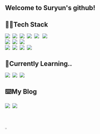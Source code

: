 <!--
**tnfus916/tnfus916** is a ✨ _special_ ✨ repository because its `README.md` (this file) appears on your GitHub profile.

Here are some ideas to get you started:

- 🔭 I’m currently working on ...
- 🌱 I’m currently learning ...
- 👯 I’m looking to collaborate on ...
- 🤔 I’m looking for help with ...
- 💬 Ask me about ...
- 📫 How to reach me: ...
- 😄 Pronouns: ...
- ⚡ Fun fact: ...
-->

<!-- 헤더 -->
<h2>Welcome to Suryun's github!</h2>

<!-- 기술 스택 -->
<h2>👩‍💻Tech Stack</h2>
<div>
  <img src="https://img.shields.io/badge/html5-FC582A.svg?style=for-the-badge&logo=html5&logoColor=white" />&nbsp 
  <img src="https://img.shields.io/badge/css3-1A90E6.svg?style=for-the-badge&logo=css3&logoColor=white" />&nbsp
  <img src="https://img.shields.io/badge/javascript-F7DF1E.svg?style=for-the-badge&logo=javascript&logoColor=20232a" />&nbsp
  <img src="https://img.shields.io/badge/react-20232a.svg?style=for-the-badge&logo=react&logoColor=61DAFB" />&nbsp
  <img src="https://img.shields.io/badge/react%20native-61DAFB?style=for-the-badge&logo=react&logoColor=white" /> &nbsp
  <img src="https://img.shields.io/badge/Typescript-3178C6?style=for-the-badge&logo=typescript&logoColor=white" />&nbsp
  <br>
  <img src="https://img.shields.io/badge/python-3776AB?style=for-the-badge&logo=python&logoColor=white" />&nbsp
  <img src="https://img.shields.io/badge/Firebase-FFCA28?style=for-the-badge&logo=firebase&logoColor=white" />&nbsp
  <img src="https://img.shields.io/badge/Docker-2496ED?style=for-the-badge&logo=docker&logoColor=white" />&nbsp
  <br>
  <img src="https://img.shields.io/badge/git-691A99.svg?style=for-the-badge&logo=git&logoColor=white" />&nbsp
  <img src="https://img.shields.io/badge/github-181717.svg?style=for-the-badge&logo=github&logoColor=white" />&nbsp
  <img src="https://img.shields.io/badge/slack-4A154B.svg?style=for-the-badge&logo=slack&logoColor=white" />&nbsp
  <img src="https://img.shields.io/badge/Notion-F3F3F3.svg?style=for-the-badge&logo=notion&logoColor=black" />&nbsp
</div>

<!-- 기술 스택 -->
<h2>Currently Learning..</h2>
<div>
  <img src="https://img.shields.io/badge/react-20232a.svg?style=for-the-badge&logo=react&logoColor=61DAFB" />&nbsp
  <img src="https://img.shields.io/badge/Typescript-3178C6?style=for-the-badge&logo=typescript&logoColor=white" />&nbsp
  <img src="https://img.shields.io/badge/NextJS-000000?style=for-the-badge&logo=next.js&logoColor=white" />&nbsp
</div>

<h2>⌨️My Blog</h2>
<a href="https://velog.io/@tnfus916/posts"><img src="https://img.shields.io/badge/Velog-26EDB2.svg?style=for-the-badge&logo=velog&logoColor=white" /></a>&nbsp
<a href="https://subaks.tistory.com/category/%EC%BD%94%ED%85%8C%20%EC%A4%80%EB%B9%84"><img src="https://img.shields.io/badge/Tistory-000000.svg?style=for-the-badge&logo=tistory&logoColor=white" /></a>&nbsp

<br><br>
<!-- GitHub Stats -->
<div style="display: flex; flex-direction: column;">
  <div style="display: flex; width: 30%;">
<!--     <img src="https://github-readme-stats.vercel.app/api?username=tnfus916&show_icons=true&theme=default#gh-light-mode-only" width="48%" /> -->
    <a href="https://github.com/anuraghazra/github-readme-stats">
      <img src="https://github-readme-stats.vercel.app/api/top-langs/?username=tnfus916&layout=compact&theme=light" width="48%" />
    </a>
  </div>
</div>
